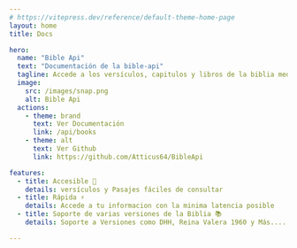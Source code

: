 ```yaml
---
# https://vitepress.dev/reference/default-theme-home-page
layout: home
title: Docs 

hero:
  name: "Bible Api"
  text: "Documentación de la bible-api"
  tagline: Accede a los versículos, capitulos y libros de la biblia mediante una API
  image:
    src: /images/snap.png
    alt: Bible Api
  actions:
    - theme: brand
      text: Ver Documentación
      link: /api/books
    - theme: alt
      text: Ver Github
      link: https://github.com/Atticus64/BibleApi

features:
  - title: Accesible 📝
    details: versículos y Pasajes fáciles de consultar 
  - title: Rápida ⚡
    details: Accede a tu informacion con la minima latencia posible
  - title: Soporte de varias versiones de la Biblia 📚
    details: Soporte a Versiones como DHH, Reina Valera 1960 y Más.... 

---
```


